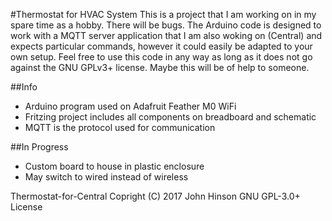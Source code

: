 #Thermostat for HVAC System
This is a project that I am working on in my spare time as a hobby. There will be bugs. The Arduino code is designed to work with a MQTT server application that I am also woking on (Central) and expects particular commands, however it could easily be adapted to your own setup. Feel free to use this code in any way as long as it does not go against the GNU GPLv3+ license. Maybe this will be of help to someone. 

##Info
- Arduino program used on Adafruit Feather M0 WiFi
- Fritzing project includes all components on breadboard and schematic
- MQTT is the protocol used for communication

##In Progress
- Custom board to house in plastic enclosure
- May switch to wired instead of wireless

Thermostat-for-Central  Copright (C) 2017  John Hinson
GNU GPL-3.0+ License 
